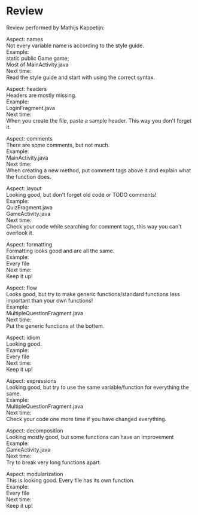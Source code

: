 # Review

Review performed by Mathijs Kappetijn:

Aspect: names<br>
Not every variable name is according to the style guide.<br>
Example: <br>
static public Game game;<br>
Most of MainActivity.java<br>
Next time:<br>
Read the style guide and start with using the correct syntax.<br>

Aspect: headers<br>
Headers are mostly missing.<br>
Example: <br>
LoginFragment.java<br>
Next time:<br>
When you create the file, paste a sample header. This way you don't forget it.<br>

Aspect: comments<br>
There are some comments, but not much.<br>
Example: <br>
MainActivity.java<br>
Next time:<br>
When creating a new method, put comment tags above it and explain what the function does.<br>

Aspect: layout<br>
Looking good, but don't forget old code or TODO comments!<br>
Example: <br>
QuizFragment.java<br>
GameActivity.java<br>
Next time:<br>
Check your code while searching for comment tags, this way you can't overlook it.<br>

Aspect: formatting<br>
Formatting looks good and are all the same.<br>
Example: <br>
Every file<br>
Next time:<br>
Keep it up!<br>

Aspect: flow<br>
Looks good, but try to make generic functions/standard functions less important than your own functions!<br>
Example:<br>
MultipleQuestionFragment.java<br>
Next time:<br>
Put the generic functions at the bottem.<br>

Aspect: idiom<br>
Looking good.<br>
Example:<br>
Every file<br>
Next time:<br>
Keep it up!<br>

Aspect: expressions<br>
Looking good, but try to use the same variable/function for everything the same.<br>
Example:<br>
MultipleQuestionFragment.java<br>
Next time:<br>
Check your code one more time if you have changed everything.<br>

Aspect: decomposition<br>
Looking mostly good, but some functions can have an improvement<br>
Example:<br>
GameActivity.java<br>
Next time:<br>
Try to break very long functions apart.<br>


Aspect: modularization<br>
This is looking good. Every file has its own function.<br>
Example:<br>
Every file<br>
Next time:<br>
Keep it up!<br>